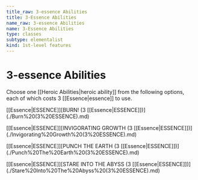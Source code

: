 ```yaml
---
title_raw: 3-essence Abilities
title: 3-Essence Abilities
name_raw: 3-essence Abilities
name: 3-Essence Abilities
type: classes
subtype: elementalist
kind: 1st-level features
---
```


# 3-essence Abilities

Choose one [[Heroic Abilities|heroic ability]] from the following options, each of which costs 3 [[Essence|essence]] to use.

[[Essence|ESSENCE]]\[BURN! (3 [[Essence|ESSENCE]])\](./Burn%20(3%20ESSENCE).md)

[[Essence|ESSENCE]]\[INVIGORATING GROWTH (3 [[Essence|ESSENCE]])\](./Invigorating%20Growth%20(3%20ESSENCE).md)

[[Essence|ESSENCE]]\[PUNCH THE EARTH (3 [[Essence|ESSENCE]])\](./Punch%20The%20Earth%20(3%20ESSENCE).md)

[[Essence|ESSENCE]]\[STARE INTO THE ABYSS (3 [[Essence|ESSENCE]])\](./Stare%20Into%20The%20Abyss%20(3%20ESSENCE).md)
